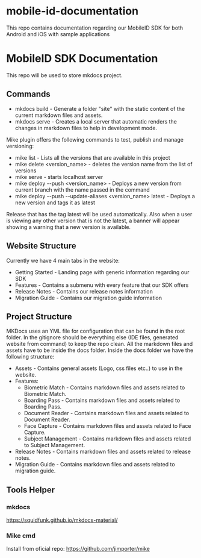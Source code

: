# mobile-id-documentation
This repo contains documentation regarding our MobileID SDK for both Android and iOS with sample applications

# MobileID SDK Documentation

This repo will be used to store mkdocs project.

## Commands

- mkdocs build - Generate a folder "site" with the static content of the current markdown files and assets.
- mkdocs serve - Creates a local server that automatic renders the changes in markdown files to help in development mode.

Mike plugin offers the following commands to test, publish and manage versioning:

- mike list - Lists all the versions that are available in this project
- mike delete <version_name> - deletes the version name from the list of versions
- mike serve - starts localhost server
- mike deploy --push <version_name> - Deploys a new version from current branch with the name passed in the command
- mike deploy --push --update-aliases <version_name> latest - Deploys a new version and tags it as latest

Release that has the tag latest will be used automatically. 
Also when a user is viewing any other version that is not the latest, 
a banner will appear showing a warning that a new version is available.

## Website Structure

Currently we have 4 main tabs in the website:
- Getting Started - Landing page with generic information regarding our SDK
- Features - Contains a submenu with every feature that our SDK offers
- Release Notes - Contains our release notes information
- Migration Guide - Contains our migration guide information

## Project Structure
MKDocs uses an YML file for configuration that can be found in the root folder.
In the gitignore should be everything else (IDE files, generated website from command) to keep the repo clean.
All the markdown files and assets have to be inside the docs folder.
Inside the docs folder we have the following structure:
- Assets - Contains general assets (Logo, css files etc..) to use in the website.
- Features:
    - Biometric Match - Contains markdown files and assets related to Biometric Match.
    - Boarding Pass - Contains markdown files and assets related to Boarding Pass.
    - Document Reader - Contains markdown files and assets related to Document Reader.
    - Face Capture - Contains markdown files and assets related to Face Capture.
    - Subject Management - Contains markdown files and assets related to Subject Management.
- Release Notes - Contains markdown files and assets related to release notes.
- Migration Guide - Contains markdown files and assets related to migration guide.


## Tools Helper

### mkdocs
https://squidfunk.github.io/mkdocs-material/

### Mike cmd 
Install from oficial repo: https://github.com/jimporter/mike